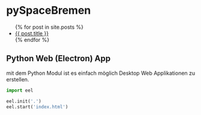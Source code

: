 # pySpaceBremen



<ul>
  {% for post in site.posts %}
    <li>
      <a href="{{ post.url }}">{{ post.title }}</a>
    </li>
  {% endfor %}
</ul>


## Python Web (Electron) App

mit dem Python Modul ist es einfach möglich Desktop Web Applikationen zu erstellen.


``` python
import eel

eel.init('.')
eel.start('index.html')

```
